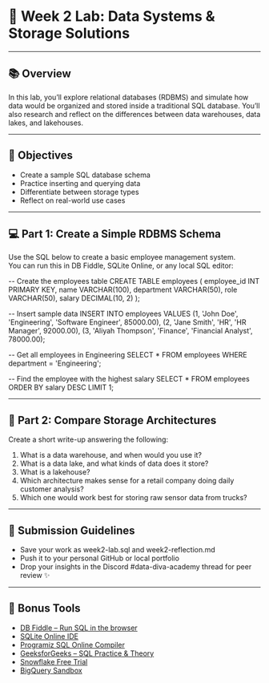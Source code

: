 # 🧪 Week 2 Lab: Data Systems & Storage Solutions
---

## 📚 Overview

In this lab, you’ll explore relational databases (RDBMS) and simulate how 
data would be organized and stored inside a traditional SQL database. 
You’ll also research and reflect on the differences between data 
warehouses, data lakes, and lakehouses.

---

## 🎯 Objectives

- Create a sample SQL database schema  
- Practice inserting and querying data  
- Differentiate between storage types  
- Reflect on real-world use cases  

---

## 💻 Part 1: Create a Simple RDBMS Schema

Use the SQL below to create a basic employee management system.  
You can run this in DB Fiddle, SQLite Online, or any local SQL editor:

-- Create the employees table
CREATE TABLE employees (
    employee_id INT PRIMARY KEY,
    name VARCHAR(100),
    department VARCHAR(50),
    role VARCHAR(50),
    salary DECIMAL(10, 2)
);

-- Insert sample data
INSERT INTO employees VALUES
(1, 'John Doe', 'Engineering', 'Software Engineer', 85000.00),
(2, 'Jane Smith', 'HR', 'HR Manager', 92000.00),
(3, 'Aliyah Thompson', 'Finance', 'Financial Analyst', 78000.00);

-- Get all employees in Engineering
SELECT * FROM employees WHERE department = 'Engineering';

-- Find the employee with the highest salary
SELECT * FROM employees ORDER BY salary DESC LIMIT 1;

---

## 🧠 Part 2: Compare Storage Architectures

Create a short write-up answering the following:

1. What is a data warehouse, and when would you use it?  
2. What is a data lake, and what kinds of data does it store?  
3. What is a lakehouse?  
4. Which architecture makes sense for a retail company doing daily 
customer analysis?  
5. Which one would work best for storing raw sensor data from trucks?

---

## 📝 Submission Guidelines

- Save your work as week2-lab.sql and week2-reflection.md  
- Push it to your personal GitHub or local portfolio  
- Drop your insights in the Discord #data-diva-academy thread for peer 
review ✨

---

## 🔗 Bonus Tools

- [DB Fiddle – Run SQL in the browser](https://www.db-fiddle.com/)  
- [SQLite Online IDE](https://sqliteonline.com/)  
- [Programiz SQL Online 
Compiler](https://www.programiz.com/sql/online-compiler)  
- [GeeksforGeeks – SQL Practice & 
Theory](https://www.geeksforgeeks.org/sql-tutorial/)  
- [Snowflake Free Trial](https://signup.snowflake.com/)  
- [BigQuery Sandbox](https://console.cloud.google.com/bigquery)

